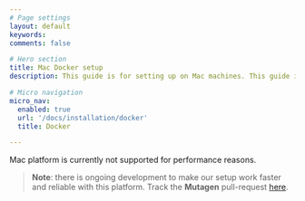 ```yaml
---
# Page settings
layout: default
keywords:
comments: false

# Hero section
title: Mac Docker setup
description: This guide is for setting up on Mac machines. This guide is meant for <b>local installation only</b>.

# Micro navigation
micro_nav:
  enabled: true
  url: '/docs/installation/docker'
  title: Docker

---
```


Mac platform is currently not supported for performance reasons.

> **Note**: there is ongoing development to make our setup work faster and reliable with this platform. Track the **Mutagen** pull-request [here](https://github.com/scandipwa/scandipwa-base/pull/63).
